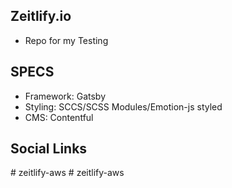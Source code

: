 ## Zeitlify.io

- Repo for my Testing

## SPECS

- Framework: Gatsby
- Styling: SCCS/SCSS Modules/Emotion-js styled
- CMS: Contentful

## Social Links
#   z e i t l i f y - a w s  
 #   z e i t l i f y - a w s  
 